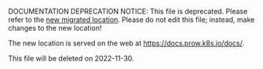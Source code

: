 DOCUMENTATION DEPRECATION NOTICE: This file is deprecated. Please refer to the
[new migrated
location](https://docs.prow.k8s.io/docs/components/cli-tools/phaino/).
Please do not edit this file; instead, make changes to the new location!

The new location is served on the web at
https://docs.prow.k8s.io/docs/.

This file will be deleted on 2022-11-30.


